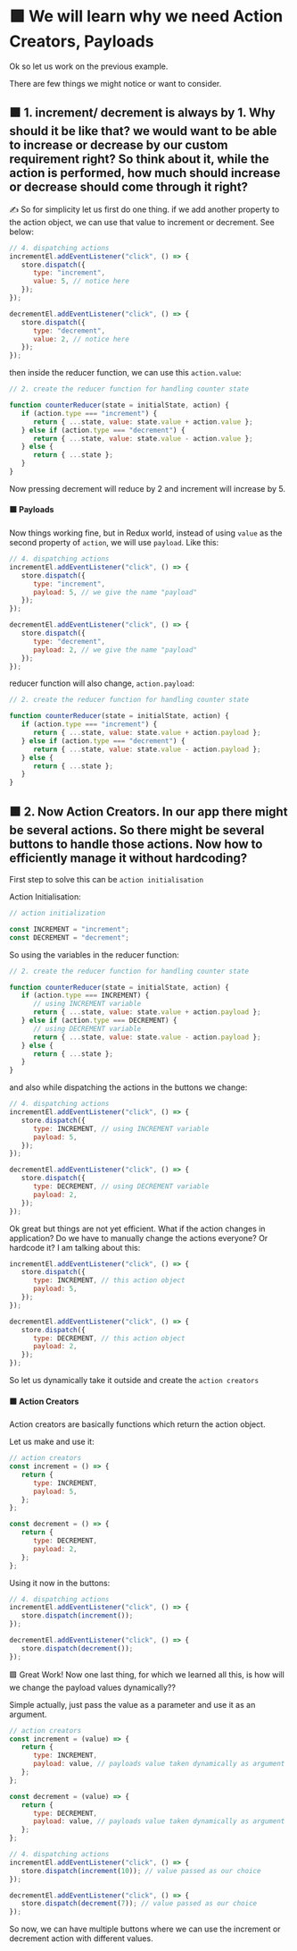 # 🟪 We will learn why we need Action Creators, Payloads

Ok so let us work on the previous example.

There are few things we might notice or want to consider.

## 🟪 1. increment/ decrement is always by 1. Why should it be like that? we would want to be able to increase or decrease by our custom requirement right? So think about it, while the action is performed, how much should increase or decrease should come through it right?

✍️ So for simplicity let us first do one thing. if we add another property to the action object, we can use that value to increment or decrement. See below:

```js
// 4. dispatching actions
incrementEl.addEventListener("click", () => {
   store.dispatch({
      type: "increment",
      value: 5, // notice here
   });
});

decrementEl.addEventListener("click", () => {
   store.dispatch({
      type: "decrement",
      value: 2, // notice here
   });
});
```

then inside the reducer function, we can use this `action.value`:

```js
// 2. create the reducer function for handling counter state

function counterReducer(state = initialState, action) {
   if (action.type === "increment") {
      return { ...state, value: state.value + action.value };
   } else if (action.type === "decrement") {
      return { ...state, value: state.value - action.value };
   } else {
      return { ...state };
   }
}
```

Now pressing decrement will reduce by 2 and increment will increase by 5.

#### 🟪 Payloads

Now things working fine, but in Redux world, instead of using `value` as the second property of `action`, we will use `payload`. Like this:

```js
// 4. dispatching actions
incrementEl.addEventListener("click", () => {
   store.dispatch({
      type: "increment",
      payload: 5, // we give the name "payload"
   });
});

decrementEl.addEventListener("click", () => {
   store.dispatch({
      type: "decrement",
      payload: 2, // we give the name "payload"
   });
});
```

reducer function will also change, `action.payload`:

```js
// 2. create the reducer function for handling counter state

function counterReducer(state = initialState, action) {
   if (action.type === "increment") {
      return { ...state, value: state.value + action.payload };
   } else if (action.type === "decrement") {
      return { ...state, value: state.value - action.payload };
   } else {
      return { ...state };
   }
}
```

## 🟪 2. Now Action Creators. In our app there might be several actions. So there might be several buttons to handle those actions. Now how to efficiently manage it without hardcoding?

First step to solve this can be `action initialisation`

Action Initialisation:

```js
// action initialization

const INCREMENT = "increment";
const DECREMENT = "decrement";
```

So using the variables in the reducer function:

```js
// 2. create the reducer function for handling counter state

function counterReducer(state = initialState, action) {
   if (action.type === INCREMENT) {
      // using INCREMENT variable
      return { ...state, value: state.value + action.payload };
   } else if (action.type === DECREMENT) {
      // using DECREMENT variable
      return { ...state, value: state.value - action.payload };
   } else {
      return { ...state };
   }
}
```

and also while dispatching the actions in the buttons we change:

```js
// 4. dispatching actions
incrementEl.addEventListener("click", () => {
   store.dispatch({
      type: INCREMENT, // using INCREMENT variable
      payload: 5,
   });
});

decrementEl.addEventListener("click", () => {
   store.dispatch({
      type: DECREMENT, // using DECREMENT variable
      payload: 2,
   });
});
```

Ok great but things are not yet efficient. What if the action changes in application? Do we have to manually change the actions everyone? Or hardcode it? I am talking about this:

```js
incrementEl.addEventListener("click", () => {
   store.dispatch({
      type: INCREMENT, // this action object
      payload: 5,
   });
});

decrementEl.addEventListener("click", () => {
   store.dispatch({
      type: DECREMENT, // this action object
      payload: 2,
   });
});
```

So let us dynamically take it outside and create the `action creators`

#### 🟪 Action Creators

Action creators are basically functions which return the action object.

Let us make and use it:

```js
// action creators
const increment = () => {
   return {
      type: INCREMENT,
      payload: 5,
   };
};

const decrement = () => {
   return {
      type: DECREMENT,
      payload: 2,
   };
};
```

Using it now in the buttons:

```js
// 4. dispatching actions
incrementEl.addEventListener("click", () => {
   store.dispatch(increment());
});

decrementEl.addEventListener("click", () => {
   store.dispatch(decrement());
});
```

🟪 Great Work! Now one last thing, for which we learned all this, is how will we change the payload values dynamically??

Simple actually, just pass the value as a parameter and use it as an argument.

```js
// action creators
const increment = (value) => {
   return {
      type: INCREMENT,
      payload: value, // payloads value taken dynamically as argument
   };
};

const decrement = (value) => {
   return {
      type: DECREMENT,
      payload: value, // payloads value taken dynamically as argument
   };
};
```

```js
// 4. dispatching actions
incrementEl.addEventListener("click", () => {
   store.dispatch(increment(10)); // value passed as our choice
});

decrementEl.addEventListener("click", () => {
   store.dispatch(decrement(7)); // value passed as our choice
});
```

So now, we can have multiple buttons where we can use the increment or decrement action with different values.
